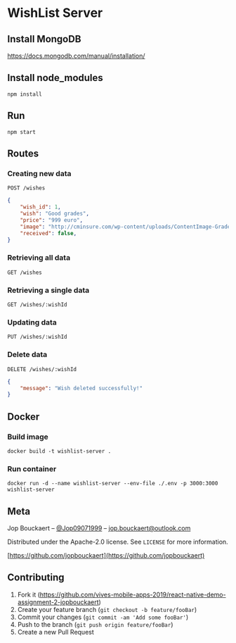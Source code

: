 # WishList Server

## Install MongoDB
https://docs.mongodb.com/manual/installation/

## Install node_modules

```
npm install
```

## Run

```
npm start
``` 

## Routes

### Creating new data

`POST /wishes`
```json
{
    "wish_id": 1,
    "wish": "Good grades",
    "price": "999 euro",
    "image": "http://cminsure.com/wp-content/uploads/ContentImage-GradeAPlus.jpg-550x0.jpg",
    "received": false,
}
```

### Retrieving all data

`GET /wishes`

### Retrieving a single data

`GET /wishes/:wishId`


### Updating data

`PUT /wishes/:wishId`

 ### Delete data
`DELETE /wishes/:wishId`

```json
{
    "message": "Wish deleted successfully!"
}
```

## Docker

### Build image
```
docker build -t wishlist-server .
```

### Run container
```
docker run -d --name wishlist-server --env-file ./.env -p 3000:3000  wishlist-server
```

## Meta

Jop Bouckaert – [@Jop09071999](https://twitter.com/Jop09071999) – jop.bouckaert@outlook.com

Distributed under the Apache-2.0 license. See `LICENSE` for more information.

[https://github.com/jopbouckaert](https://github.com/jopbouckaert)

## Contributing

1. Fork it (<https://github.com/vives-mobile-apps-2019/react-native-demo-assignment-2-jopbouckaert>)
2. Create your feature branch (`git checkout -b feature/fooBar`)
3. Commit your changes (`git commit -am 'Add some fooBar'`)
4. Push to the branch (`git push origin feature/fooBar`)
5. Create a new Pull Request